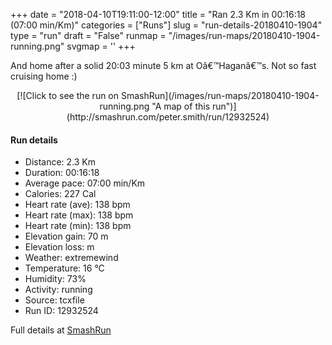 +++
date = "2018-04-10T19:11:00-12:00"
title = "Ran 2.3 Km in 00:16:18 (07:00 min/Km)"
categories = ["Runs"]
slug = "run-details-20180410-1904"
type = "run"
draft = "False"
runmap = "/images/run-maps/20180410-1904-running.png"
svgmap = '<polyline points="61 0, 60 5, 59 7, 58 8, 59 9, 59 11, 58 12, 55 12, 55 13, 55 14, 55 15, 53 16, 52 20, 51 21, 50 22, 51 24, 53 25, 56 25, 58 25, 57 27, 57 28, 56 30, 57 34, 55 35, 56 36, 55 38, 55 39, 55 40, 49 45, 49 45, 49 47, 47 49, 44 53, 42 55, 41 59, 41 62, 41 63, 43 64, 43 65, 40 66, 40 67, 42 68, 42 70, 43 71, 43 74, 43 75, 44 76, 44 79, 47 84, 49 85, 51 86, 56 86, 56 87, 54 93, 53 95, 53 97, 53 98, 52 100">'
+++

And home after a solid 20:03 minute 5 km at Oâ€™Haganâ€™s. Not so fast cruising home  :)

<!--more-->

<center>
[![Click to see the run on SmashRun](/images/run-maps/20180410-1904-running.png "A map of this run")](http://smashrun.com/peter.smith/run/12932524)
</center>

#### Run details

* Distance: 2.3 Km
* Duration: 00:16:18
* Average pace: 07:00 min/Km
* Calories: 227 Cal
* Heart rate (ave): 138 bpm
* Heart rate (max): 138 bpm
* Heart rate (min): 138 bpm
* Elevation gain: 70 m
* Elevation loss:  m
* Weather: extremewind
* Temperature: 16 &deg;C
* Humidity: 73%
* Activity: running
* Source: tcxfile
* Run ID: 12932524

Full details at [SmashRun](http://smashrun.com/peter.smith/run/12932524)
